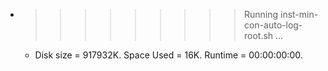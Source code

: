 * >>>>>>>>> Running inst-min-con-auto-log-root.sh ...
  * Disk size = 917932K. Space Used = 16K. Runtime = 00:00:00:00.
